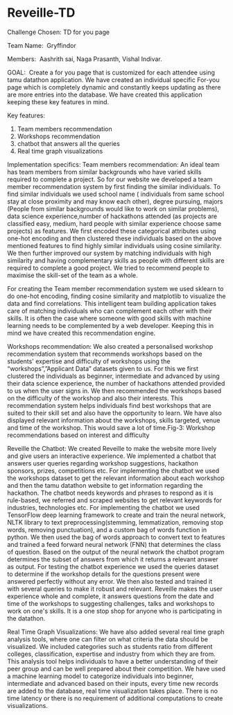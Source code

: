# Reveille-TD
Challenge Chosen:​ TD for you page

Team Name: ​ Gryffindor

Members: ​ Aashrith sai, Naga Prasanth, Vishal Indivar.

GOAL:​ ​ Create a for you page that is customized for each attendee using tamu datathon application.
We have created an individual specific For-you page which is completely dynamic and constantly keeps
updating as there are more entries into the database. We have created this application keeping these key
features in mind.

Key features:
1. Team members recommendation
2. Workshops recommendation
3. chatbot that answers all the queries
4. Real time graph visualizations

Implementation specifics:
Team members recommendation:
An ideal team has team members from similar backgrounds who have varied skills required to complete a
project. So for our website we developed a team member recommendation system by first finding the
similar individuals. To find similar individuals we used school name ( individuals from same school stay
at close proximity and may know each other), degree pursuing, majors (People from similar backgrounds
would like to work on similar problems), data science experience,number of hackathons attended (as
projects are classified easy, medium, hard people with similar experience choose same projects) as
features. We first encoded these categorical attributes using one-hot encoding and then clustered these
individuals based on the above mentioned features to find highly similar individuals using cosine
similarity. We then further improved our system by matching individuals with high similarity and having
complementary skills as people with different skills are required to complete a good project. We tried to
recommend people to maximise the skill-set of the team as a whole.

For creating the Team member recommendation system we used sklearn to do one-hot encoding, finding cosine similarity and matplotlib to visualize the data and find correlations. 
This intelligent team building application takes care of matching individuals who can complement each other with their skills. It is often
the case where someone with good skills with machine learning needs to be complemented by a web
developer. Keeping this in mind we have created this recommendation engine.

Workshops recommendation:
We also created a personalised workshop recommendation system that recommends workshops based on
the students' expertise and difficulty of workshops using the “workshops”,”Applicant Data” datasets
given to us. For this we first clustered the individuals as beginner, intermediate and advanced by using
their data science experience, the number of hackathons attended provided to us when the user signs in.
We then recommended the workshops based on the difficulty of the workshop and also their interests.
This recommendation system helps individuals find best workshops that are suited to their skill set and
also have the opportunity to learn. We have also displayed relevant information about the workshops,
skills targeted, venue and time of the workshop. This would save a lot of time.Fig-3: Workshop recommendations based on interest and difficulty

Reveille the Chatbot:
We created Reveille to make the website more lively and give users an interactive experience. We
implemented a chatbot that answers user queries regarding workshop suggestions, hackathon sponsors,
prizes, competitions etc. For implementing the chatbot we used the workshops dataset to get the relevant
information about each workshop and then the tamu datathon website to get information regarding the
hackathon. The chatbot needs keywords and phrases to respond as it is rule-based, we referred and
scraped websites to get relevant keywords for industries, technologies etc. For implementing the chatbot
we used TensorFlow deep learning framework to create and train the neural network, NLTK library to
text preprocessing(stemming, lemmatization, removing stop words, removing punctuation), and a custom
bag of words function in python. We then used the bag of words approach to convert text to features and
trained a feed forward neural network (FNN) that determines the class of question. Based on the output of
the neural network the chatbot program determines the subset of answers from which it returns a relevant
answer as output. For testing the chatbot experience we used the queries dataset to determine if the
workshop details for the questions present were answered perfectly without any error. We then also tested
and trained it with several queries to make it robust and relevant. Reveille makes the user experience
whole and complete, it answers questions from the date and time of the workshops to suggesting
challenges, talks and workshops to work on one's skills. It is a one stop shop for anyone who is
participating in the datathon.

Real Time Graph Visualizations:
We have also added several real time graph analysis tools, where one can filter on what criteria the data
should be visualized. We included categories such as students ratio from different colleges, classification,
expertise and industry from which they are from. This analysis tool helps individuals to have a better
understanding of their peer group and can be well prepared about their competition. We have used a
machine learning model to categorize individuals into beginner, intermediate and advanced based on their
inputs, every time new records are added to the database, real time visualization takes place. There is no
time latency or there is no requirement of additional computations to create visualizations.
